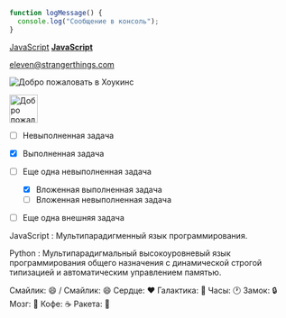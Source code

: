 ```javascript
function logMessage() {
  console.log("Сообщение в консоль");
}
```

[JavaScript](https://ru.wikipedia.org/wiki/JavaScript "Мультипарадигменный язык программирования")
**[JavaScript](https://ru.wikipedia.org/wiki/JavaScript "Мультипарадигменный язык программирования")**


<eleven@strangerthings.com>


![Добро пожаловать в Хоукинс](https://upload.wikimedia.org/wikipedia/commons/thumb/9/99/Unofficial_JavaScript_logo_2.svg/1024px-Unofficial_JavaScript_logo_2.svg.png)

<img alt="Добро пожаловать в Хоукинс" height="50" src="https://upload.wikimedia.org/wikipedia/commons/thumb/9/99/Unofficial_JavaScript_logo_2.svg/1024px-Unofficial_JavaScript_logo_2.svg.png" width="50" />


- [ ] Невыполненная задача
- [x] Выполненная задача
- [ ] Еще одна невыполненная задача
  - [x] Вложенная выполненная задача
  - [ ] Вложенная невыполненная задача
- [ ] Еще одна внешняя задача



JavaScript
: Mультипарадигменный язык программирования.

Python
:  Mультипарадигмальный высокоуровневый язык программирования общего назначения с динамической строгой типизацией и автоматическим управлением памятью.


Смайлик: :smile:
/ Смайлик: :smile:
Сердце: :heart:
Галактика: :milky_way:
Часы: :clock1:
Замок: :lock:
Мозг: :brain:
Кофе: :coffee:
Ракета: :rocket:
